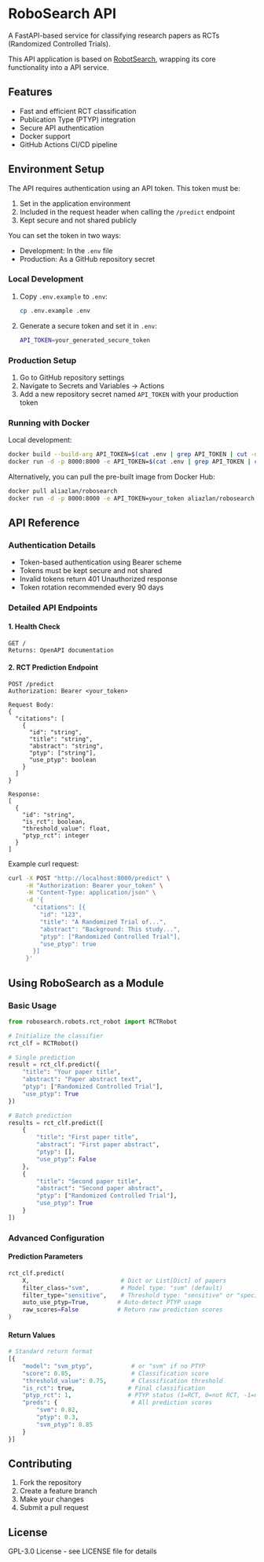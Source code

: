 # RoboSearch API

A FastAPI-based service for classifying research papers as RCTs (Randomized Controlled Trials).

This API application is based on [RobotSearch](https://github.com/ijmarshall/robotsearch), wrapping its core functionality into a API service.

## Features

- Fast and efficient RCT classification
- Publication Type (PTYP) integration
- Secure API authentication
- Docker support
- GitHub Actions CI/CD pipeline

## Environment Setup
The API requires authentication using an API token. This token must be:
1. Set in the application environment
2. Included in the request header when calling the `/predict` endpoint
3. Kept secure and not shared publicly

You can set the token in two ways:
- Development: In the `.env` file
- Production: As a GitHub repository secret

### Local Development
1. Copy `.env.example` to `.env`:
   ```bash
   cp .env.example .env
   ```
2. Generate a secure token and set it in `.env`:
   ```bash
   API_TOKEN=your_generated_secure_token
   ```

### Production Setup
1. Go to GitHub repository settings
2. Navigate to Secrets and Variables → Actions
3. Add a new repository secret named `API_TOKEN` with your production token

### Running with Docker
Local development:
```bash
docker build --build-arg API_TOKEN=$(cat .env | grep API_TOKEN | cut -d '=' -f2) -t robosearch-api .
docker run -d -p 8000:8000 -e API_TOKEN=$(cat .env | grep API_TOKEN | cut -d '=' -f2) robosearch-api
```

Alternatively, you can pull the pre-built image from Docker Hub:
```bash
docker pull aliazlan/robosearch
docker run -d -p 8000:8000 -e API_TOKEN=your_token aliazlan/robosearch
```

## API Reference

### Authentication Details
- Token-based authentication using Bearer scheme
- Tokens must be kept secure and not shared
- Invalid tokens return 401 Unauthorized response
- Token rotation recommended every 90 days

### Detailed API Endpoints

#### 1. Health Check
```http
GET /
Returns: OpenAPI documentation
```

#### 2. RCT Prediction Endpoint
```http
POST /predict
Authorization: Bearer <your_token>

Request Body:
{
  "citations": [
    {
      "id": "string",
      "title": "string",
      "abstract": "string",
      "ptyp": ["string"],
      "use_ptyp": boolean
    }
  ]
}

Response:
[
  {
    "id": "string",
    "is_rct": boolean,
    "threshold_value": float,
    "ptyp_rct": integer
  }
]
```

Example curl request:
```bash
curl -X POST "http://localhost:8000/predict" \
     -H "Authorization: Bearer your_token" \
     -H "Content-Type: application/json" \
     -d '{
       "citations": [{
         "id": "123",
         "title": "A Randomized Trial of...",
         "abstract": "Background: This study...",
         "ptyp": ["Randomized Controlled Trial"],
         "use_ptyp": true
       }]
     }'
```

## Using RoboSearch as a Module

### Basic Usage
```python
from robosearch.robots.rct_robot import RCTRobot

# Initialize the classifier
rct_clf = RCTRobot()

# Single prediction
result = rct_clf.predict({
    "title": "Your paper title",
    "abstract": "Paper abstract text",
    "ptyp": ["Randomized Controlled Trial"],
    "use_ptyp": True
})

# Batch prediction
results = rct_clf.predict([
    {
        "title": "First paper title",
        "abstract": "First paper abstract",
        "ptyp": [],
        "use_ptyp": False
    },
    {
        "title": "Second paper title",
        "abstract": "Second paper abstract",
        "ptyp": ["Randomized Controlled Trial"],
        "use_ptyp": True
    }
])
```

### Advanced Configuration

#### Prediction Parameters
```python
rct_clf.predict(
    X,                          # Dict or List[Dict] of papers
    filter_class="svm",         # Model type: "svm" (default)
    filter_type="sensitive",    # Threshold type: "sensitive" or "specific"
    auto_use_ptyp=True,        # Auto-detect PTYP usage
    raw_scores=False           # Return raw prediction scores
)
```

#### Return Values
```python
# Standard return format
[{
    "model": "svm_ptyp",           # or "svm" if no PTYP
    "score": 0.85,                 # Classification score
    "threshold_value": 0.75,       # Classification threshold
    "is_rct": true,               # Final classification
    "ptyp_rct": 1,                # PTYP status (1=RCT, 0=not RCT, -1=no info)
    "preds": {                     # All prediction scores
        "svm": 0.82,
        "ptyp": 0.3,
        "svm_ptyp": 0.85
    }
}]
```

## Contributing

1. Fork the repository
2. Create a feature branch
3. Make your changes
5. Submit a pull request

## License

GPL-3.0 License - see LICENSE file for details

